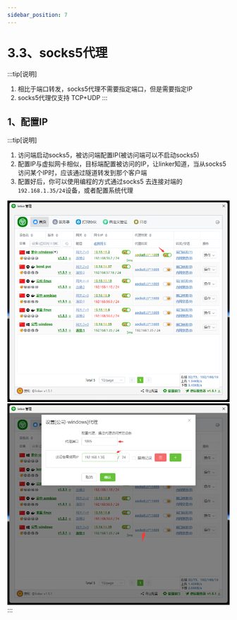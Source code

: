 ```yaml
---
sidebar_position: 7
---
```


# 3.3、socks5代理

:::tip[说明]

1. 相比于端口转发，socks5代理不需要指定端口，但是需要指定IP
2. socks5代理仅支持 TCP+UDP
:::

## 1、配置IP

:::tip[说明]
1. 访问端启动socks5，被访问端配置IP(被访问端可以不启动socks5)
2. 配置IP与虚拟网卡相似，目标端配置被访问的IP，让linker知道，当从socks5访问某个IP时，应该通过隧道转发到那个客户端
3. 配置好后，你可以使用编程的方式通过socks5 去连接对端的`192.168.1.35/24`设备，或者配置系统代理

![Docusaurus Plushie](./img/socks51.png)
![Docusaurus Plushie](./img/socks52.png)
:::
